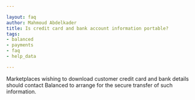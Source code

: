```yaml
---

layout: faq
author: Mahmoud Abdelkader
title: Is credit card and bank account information portable?
tags:
- balanced
- payments
- faq
- help_data

---
```


Marketplaces wishing to download customer credit card and bank details should contact Balanced to arrange for the secure transfer of such information.
